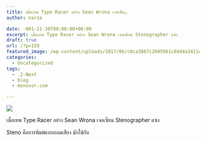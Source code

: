 ```yaml
---
title: เมื่อเทพ Type Racer อย่าง Sean Wrona เจอเซีย…
author: narze

date: -001-11-30T00:00:00+00:00
excerpt: เมื่อเทพ Type Racer อย่าง Sean Wrona เจอเซียน Stenographer แซง
draft: true
url: /?p=159
featured_image: /wp-content/uploads/2017/06/c0ca3867c2605961c84d4a3411dac55a-825x510.png
categories:
  - Uncategorized
tags:
  - .2-Next
  - blog
  - monosor.com

---
```

<span><img src="https://monosor.com/wp-content/uploads/2017/06/c0ca3867c2605961c84d4a3411dac55a.png" /></span>

<span>เมื่อเทพ</span> Type Racer <span>อย่าง</span> Sean Wrona <span>เจอเซียน</span> Stenographer <span>แซง</span>

<span>Steno</span> คือการพิมพ์แบบถอดเสียง มักใช้กับ
